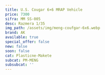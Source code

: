 ```yaml
---
title: U.S. Cougar 6×6 MRAP Vehicle
price: 7300
sifra: MM SS-005
desc: Razmera 1/35
img_path: /assets/img/meng-coufgar-6x6.webp
brand: AK
available: true
special_offer: false
new: false
soon: false
cat: Plasticne-Makete
subcat: PM-MENG
subsubcat: ''
---
```


